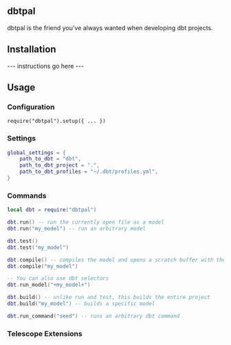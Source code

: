 ## dbtpal

dbtpal is the friend you've always wanted when developing
dbt projects.


## Installation

--- instructions go here ---

## Usage

### Configuration


```
require("dbtpal").setup({ ... })
```

### Settings

```lua
global_settings = {
    path_to_dbt = "dbt",
    path_to_dbt_project = ".",
    path_to_dbt_profiles = "~/.dbt/profiles.yml",
}
```

### Commands

```lua
local dbt = require("dbtpal")

dbt.run() -- run the currently open file as a model
dbt.run("my_model") -- run an arbitrary model

dbt.test()
dbt.test("my_model")

dbt.compile() -- compiles the model and opens a scratch buffer with the results
dbt.compile("my_model")

-- You can also use dbt selectors
dbt.run_model("+my_model+")

dbt.build() -- unlike run and test, this builds the entire project
dbt.build("my_model") -- builds a specific model

dbt.run_command("seed") -- runs an arbitrary dbt command
```

### Telescope Extensions

